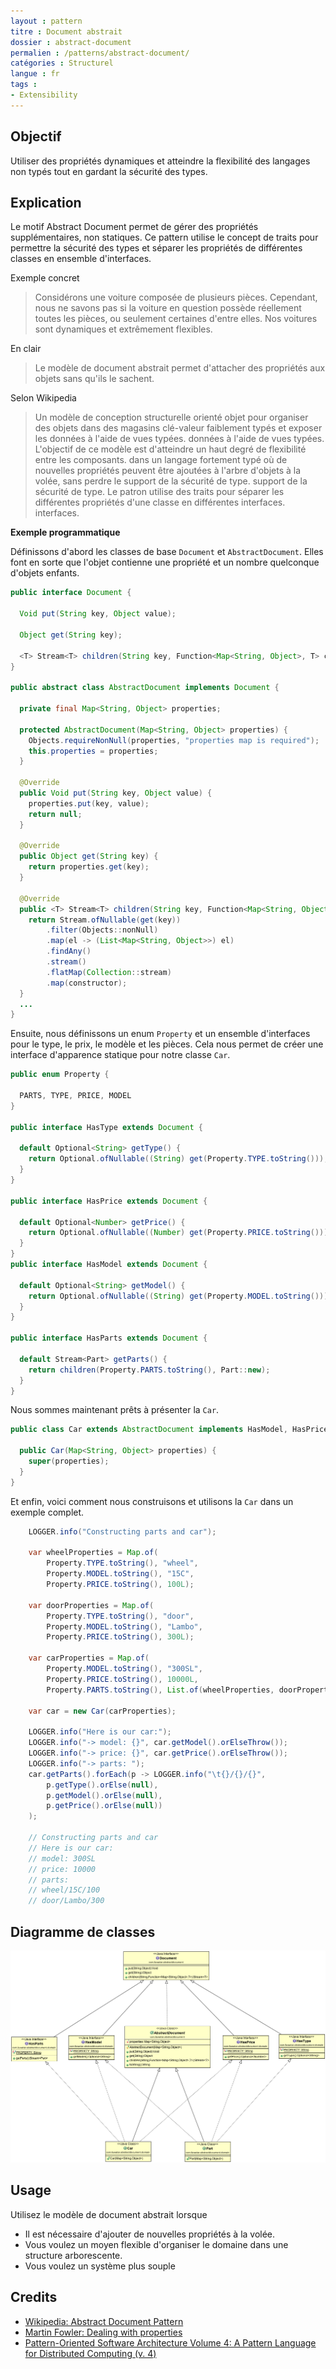 ```yaml
---
layout : pattern
titre : Document abstrait
dossier : abstract-document
permalien : /patterns/abstract-document/
catégories : Structurel
langue : fr
tags :
- Extensibility
---
```


## Objectif

Utiliser des propriétés dynamiques et atteindre la flexibilité des langages non typés tout en gardant la sécurité des types.

## Explication

Le motif Abstract Document permet de gérer des propriétés supplémentaires, non statiques. Ce pattern
utilise le concept de traits pour permettre la sécurité des types et séparer les propriétés de différentes classes en
ensemble d'interfaces.

Exemple concret

> Considérons une voiture composée de plusieurs pièces. Cependant, nous ne savons pas si la voiture en question possède réellement toutes les pièces, ou seulement certaines d'entre elles. Nos voitures sont dynamiques et extrêmement flexibles.

En clair

> Le modèle de document abstrait permet d'attacher des propriétés aux objets sans qu'ils le sachent.

Selon Wikipedia

> Un modèle de conception structurelle orienté objet pour organiser des objets dans des magasins clé-valeur faiblement typés et exposer les données à l'aide de vues typées.
données à l'aide de vues typées. L'objectif de ce modèle est d'atteindre un haut degré de flexibilité entre les composants.
dans un langage fortement typé où de nouvelles propriétés peuvent être ajoutées à l'arbre d'objets à la volée, sans perdre le support de la sécurité de type.
support de la sécurité de type. Le patron utilise des traits pour séparer les différentes propriétés d'une classe en différentes interfaces.
interfaces.

**Exemple programmatique**

Définissons d'abord les classes de base `Document` et `AbstractDocument`. Elles font en sorte que l'objet contienne une propriété
et un nombre quelconque d'objets enfants.

```java
public interface Document {

  Void put(String key, Object value);

  Object get(String key);

  <T> Stream<T> children(String key, Function<Map<String, Object>, T> constructor);
}

public abstract class AbstractDocument implements Document {

  private final Map<String, Object> properties;

  protected AbstractDocument(Map<String, Object> properties) {
    Objects.requireNonNull(properties, "properties map is required");
    this.properties = properties;
  }

  @Override
  public Void put(String key, Object value) {
    properties.put(key, value);
    return null;
  }

  @Override
  public Object get(String key) {
    return properties.get(key);
  }

  @Override
  public <T> Stream<T> children(String key, Function<Map<String, Object>, T> constructor) {
    return Stream.ofNullable(get(key))
        .filter(Objects::nonNull)
        .map(el -> (List<Map<String, Object>>) el)
        .findAny()
        .stream()
        .flatMap(Collection::stream)
        .map(constructor);
  }
  ...
}
```
Ensuite, nous définissons un enum `Property` et un ensemble d'interfaces pour le type, le prix, le modèle et les pièces. Cela nous permet de créer
une interface d'apparence statique pour notre classe `Car`.
```java
public enum Property {

  PARTS, TYPE, PRICE, MODEL
}

public interface HasType extends Document {

  default Optional<String> getType() {
    return Optional.ofNullable((String) get(Property.TYPE.toString()));
  }
}

public interface HasPrice extends Document {

  default Optional<Number> getPrice() {
    return Optional.ofNullable((Number) get(Property.PRICE.toString()));
  }
}
public interface HasModel extends Document {

  default Optional<String> getModel() {
    return Optional.ofNullable((String) get(Property.MODEL.toString()));
  }
}

public interface HasParts extends Document {

  default Stream<Part> getParts() {
    return children(Property.PARTS.toString(), Part::new);
  }
}
```

Nous sommes maintenant prêts à présenter la `Car`.

```java
public class Car extends AbstractDocument implements HasModel, HasPrice, HasParts {

  public Car(Map<String, Object> properties) {
    super(properties);
  }
}
```

Et enfin, voici comment nous construisons et utilisons la `Car` dans un exemple complet.

```java
    LOGGER.info("Constructing parts and car");

    var wheelProperties = Map.of(
        Property.TYPE.toString(), "wheel",
        Property.MODEL.toString(), "15C",
        Property.PRICE.toString(), 100L);

    var doorProperties = Map.of(
        Property.TYPE.toString(), "door",
        Property.MODEL.toString(), "Lambo",
        Property.PRICE.toString(), 300L);

    var carProperties = Map.of(
        Property.MODEL.toString(), "300SL",
        Property.PRICE.toString(), 10000L,
        Property.PARTS.toString(), List.of(wheelProperties, doorProperties));

    var car = new Car(carProperties);

    LOGGER.info("Here is our car:");
    LOGGER.info("-> model: {}", car.getModel().orElseThrow());
    LOGGER.info("-> price: {}", car.getPrice().orElseThrow());
    LOGGER.info("-> parts: ");
    car.getParts().forEach(p -> LOGGER.info("\t{}/{}/{}",
        p.getType().orElse(null),
        p.getModel().orElse(null),
        p.getPrice().orElse(null))
    );

    // Constructing parts and car
    // Here is our car:
    // model: 300SL
    // price: 10000
    // parts: 
    // wheel/15C/100
    // door/Lambo/300
```

## Diagramme de classes

![alt text](../../../abstract-document/etc/abstract-document.png "Abstract Document Traits and Domain")

## Usage

Utilisez le modèle de document abstrait lorsque

* Il est nécessaire d'ajouter de nouvelles propriétés à la volée.
* Vous voulez un moyen flexible d'organiser le domaine dans une structure arborescente.
* Vous voulez un système plus souple

## Credits

* [Wikipedia: Abstract Document Pattern](https://en.wikipedia.org/wiki/Abstract_Document_Pattern)
* [Martin Fowler: Dealing with properties](http://martinfowler.com/apsupp/properties.pdf)
* [Pattern-Oriented Software Architecture Volume 4: A Pattern Language for Distributed Computing (v. 4)](https://www.amazon.com/gp/product/0470059028/ref=as_li_qf_asin_il_tl?ie=UTF8&tag=javadesignpat-20&creative=9325&linkCode=as2&creativeASIN=0470059028&linkId=e3aacaea7017258acf184f9f3283b492)
